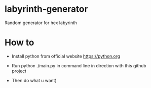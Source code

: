 # labyrinth-generator
Random generator for hex labyrinth

# How to

* Install python from official website https://python.org

* Run python ./main.py in command line in direction with this github project

* Then do what u want)
